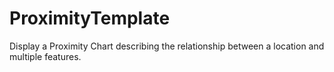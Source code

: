 ProximityTemplate
=================

Display a Proximity Chart describing the relationship between a location and multiple features.

